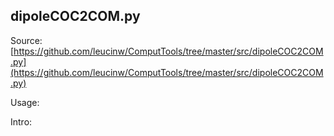 ## dipoleCOC2COM.py

Source: [https://github.com/leucinw/ComputTools/tree/master/src/dipoleCOC2COM.py](https://github.com/leucinw/ComputTools/tree/master/src/dipoleCOC2COM.py)

Usage:

Intro:

